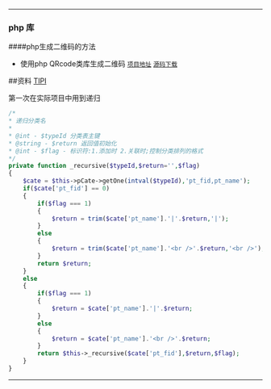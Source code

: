 ***
### php 库
####php生成二维码的方法

* 使用php QRcode类库生成二维码 [`项目地址`](http://phpqrcode.sourceforge.net/)  [`源码下载`](http://sourceforge.net/projects/phpqrcode/)

##资料
[TIPI](http://www.php-internals.com/book/)

第一次在实际项目中用到递归

```php
/*
* 递归分类名
*
* @int - $typeId 分类表主键
* @string - $return 返回值初始化
* @int - $flag - 标识符:1.添加时 2.关联时;控制分类排列的格式
*/
private function _recursive($typeId,$return='',$flag)
{
    $cate = $this->pCate->getOne(intval($typeId),'pt_fid,pt_name');
    if($cate['pt_fid'] == 0)
    {
        if($flag === 1)
        {
            $return = trim($cate['pt_name'].'|'.$return,'|');
        }
        else
        {
            $return = trim($cate['pt_name'].'<br />'.$return,'<br />');
        }
        return $return;
    }
    else
    {
        if($flag === 1)
        {
            $return = $cate['pt_name'].'|'.$return;
        }
        else
        {
            $return = $cate['pt_name'].'<br />'.$return;
        }
        return $this->_recursive($cate['pt_fid'],$return,$flag);
    }
}
```

***
